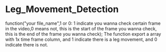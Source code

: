 # Leg_Movement_Detection
function("your file_name",1 or 0: 1 indicate you wanna check certain frame in the video,0 means not, this is the start of the frame you wanna check, this is the end of the frame you wanna check);
The function export a array with 1x time frame column, and 1 indicate there is a leg movement, and 0 indicate there is not.
